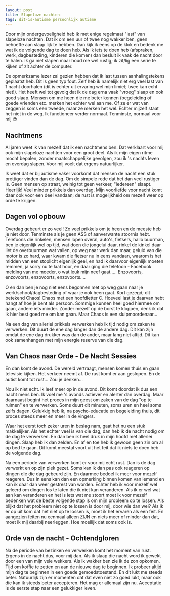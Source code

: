 ```yaml
---
layout: post
title: Slapeloze nachten
tags: dit-is-autisme persoonlijk autisme
---
```

Door mijn ondergevoeligheid heb ik met enige regelmaat "last" van slapeloze nachten. Dat ik om een uur of twee nog wakker ben, geen behoefte aan slaap lijk te hebben. Dan kijk ik eens op de klok en bedenk me wat ik de volgende dag te doen heb. Als ik iets te doen heb (afspraken, werk, dagbesteding, kinderen die komen) dan besluit ik vaak de nacht door te halen. Ik ga niet slapen maar houd me wel rustig; ik zit/lig een serie te kijken of zit achter de computer.

De opmerkzame lezer zal gezien hebben dat ik last tussen aanhalingstekens geplaatst heb. Dit is geen typ fout. Zelf heb ik namelijk niet erg veel last van 1 nacht doorhalen (dit is echter uit ervaring wel mijn limiet; twee kan echt niet!). Het heeft wel tot gevolg dat ik de dag erna vaak "vroeg" slaap en ook goed slaap. Mensen om me heen die me beter kennen (begeleiding of goede vrienden etc. merken het echter wel aan me. Of ze er wat van zeggen is soms een tweede, maar ze merken het wel. Echter mijzelf staat het niet in de weg. Ik functioneer verder normaal. Tenminste, normaal voor mij :wink:

## Nachtmens

Al jaren weet ik van mezelf dat ik een nachtmens ben. Dat verklaart voor mij ook mijn slapeloze nachten voor een groot deel. Als ik mijn eigen ritme mocht bepalen, zonder maatschappelijke gevolgen, zou ik 's nachts leven en overdag slapen. Voor mij voelt dat ergens natuurlijker.

Ik weet dat er bij autisme vaker voorkomt dat mensen de nacht een stuk prettiger vinden dan de dag. Om de simpele rede dat het dan veel rustiger is. Geen mensen op straat, weinig tot geen verkeer, "iedereen" slaapt. Heerlijk! Veel minder prikkels dan overdag. Mijn voorliefde voor nacht komt daar ook voor een deel vandaan; de rust is mogelijkheid om mezelf weer op orde te krijgen.

## Dagen vol opbouw

Overdag gebeurt er zo veel! Zo veel prikkels om je heen en de meeste heb je niet door. Tenminste als je geen ASS of aanverwante stoornis hebt. Telefoons die rinkelen, mensen lopen overal, auto's, fietsers, hallo buurman, ben je eigenlijk wel op tijd, wat doen die jongelui daar, rinkel de kinkel daar liet de overbuurman wat vallen, op weg naar werk dan maar, geluid van die motor is zo hard, waar kwam die fietser nu in eens vandaan, waarom is het midden van een stoplicht eigenlijk geel, en had ik daarvoor eigenlijk moeten remmen, ja sorry nu te laat hoor, en daar ging die telefoon - Facebook melding van me moeder, o wat leuk mijn neef gaat..... Enzovoorts, enzovoorts, enzovoorts, enzovoorts....

O en dan ben je nog niet eens begonnen met op weg gaan naar je werk/school/dagbesteding of waar je ook heen gaat. Kort gezegd; dit betekend Chaos! Chaos met een hoofdletter C. Hoeveel last je daarvan hebt hangt af hoe je bent als persoon. Sommige kunnen heel goed hiermee om gaan, andere iets minder. Zonder mezelf op de borst te kloppen, denk ik dat ik hier best goed me om kan gaan. Maar Chaos is een sluipmoordenaar...

Na een dag van allerlei prikkels verwerken heb ik tijd nodig om zaken te verwerken. Dit duurt de ene dag langer dan de andere dag. Dit kan zijn omdat de ene dag drukker was dan de ander, maar lang niet altijd. Dit kan ook samenhangen met mijn energie reserve van die dag.

## Van Chaos naar Orde - De Nacht Sessies

En dan komt de avond. De wereld vertraagt, mensen komen thuis en gaan televisie kijken. Het verkeer neemt af. De rust komt er aan geslopen. En de autist komt tot rust... Zou je denken...

Nou ik niet echt. Ik leef meer op in de avond. Dit komt doordat ik dus een nacht mens ben. Ik voel me 's avonds actiever en alerter dan overdag. Maar daarnaast begint het proces in mijn geest om zaken van de dag "op te ruimen" en te verwerken. Soms duurt dit minuten, soms uren en heel soms zelfs dagen. Gelukkig heb ik, na psycho-educatie en begeleiding thuis, dit proces steeds meer en meer in de vingers.

Waar het eerst toch zeker uren in beslag nam, gaat het nu een stuk makkelijker. Als het echter veel is van die dag, dan heb ik de nacht nodig om de dag te verwerken. En dan ben ik heel druk in mijn hoofd met allerlei dingen. Slaap heb ik dan zelden. En af en toe heb ik gewoon geen zin om al op bed te gaan. Dit komt meestal voort uit het feit dat ik niets te doen heb de volgende dag.

Na een periode van verwerken komt er voor mij echt rust. Dan is de dag verwerkt en op zijn plek gezet. Soms kan ik dan pas ook reageren op dingen die die dag gebeurd zijn. En daarmee bedoel ik meer voor mezelf reageren. Dus in eens kan dan een opmerking binnen komen van iemand en kan ik daar dan weer gestrest van worden. Echter heb ik voor mezelf wel geleerd om dingen los te laten die ik niet kan veranderen. Als ik er wel wat aan kan veranderen en het is iets wat me stoort moet ik voor mezelf bedenken wat de beste volgende stap is om mijn probleem op te lossen. Als blijkt dat het probleem niet op te lossen is door mij, door wie dan wel? Als ik er op uit kom dat het niet op te lossen is, moet ik het ervaren als een feit. En aangezien feiten nu eenmaal alleen ZIJN en niets meer of minder dan dat, moet ik mij daarbij neerleggen. Hoe moeilijk dat soms ook is.

## Orde van de nacht - Ochtendgloren

Na de periode van bezinken en verwerken komt het moment van rust. Ergens in de nacht dus, voor mij dan. Als ik slaap die nacht word ik gewekt door een van mijn vele wekkers. Als ik wakker ben zie ik de zon opkomen. Tijd om koffie te zetten en aan de nieuwe dag te beginnen. Ik probeer altijd mijn dag te beginnen in een goede gemoedstoestand. En dit lukt me steeds beter.
Natuurlijk zijn er momenten dat dat even niet zo goed lukt, maar ook die kan ik steeds beter accepteren. Het mag er allemaal zijn nu. Acceptatie is de eerste stap naar een gelukkiger leven.

